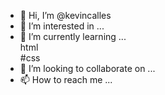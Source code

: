 - 👋 Hi, I’m @kevincalles
- 👀 I’m interested in ...
- 🌱 I’m currently learning ... <div>html</div> #css
- 💞️ I’m looking to collaborate on ...
- 📫 How to reach me ... 

<!---
kevincalles/kevincalles is a ✨ special ✨ repository because its `README.md` (this file) appears on your GitHub profile.
You can click the Preview link to take a look at your changes.
--->
